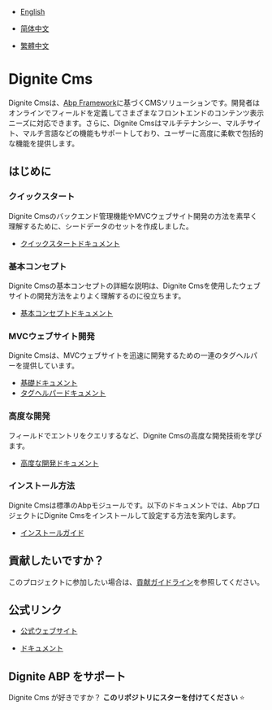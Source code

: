 
- [English](README.md)

- [简体中文](README.zh_Hans.md)

- [繁體中文](README.zh_Hant.md)

# Dignite Cms

Dignite Cmsは、[Abp Framework](https://github.com/abpframework)に基づくCMSソリューションです。開発者はオンラインでフィールドを定義してさまざまなフロントエンドのコンテンツ表示ニーズに対応できます。さらに、Dignite Cmsはマルチテナンシー、マルチサイト、マルチ言語などの機能もサポートしており、ユーザーに高度に柔軟で包括的な機能を提供します。

## はじめに

### クイックスタート

Dignite Cmsのバックエンド管理機能やMVCウェブサイト開発の方法を素早く理解するために、シードデータのセットを作成しました。

- [クイックスタートドキュメント](quick-start.md)

### 基本コンセプト

Dignite Cmsの基本コンセプトの詳細な説明は、Dignite Cmsを使用したウェブサイトの開発方法をよりよく理解するのに役立ちます。

- [基本コンセプトドキュメント](basic-concept.md)

### MVCウェブサイト開発

Dignite Cmsは、MVCウェブサイトを迅速に開発するための一連のタグヘルパーを提供しています。

- [基礎ドキュメント](fundamentals.md)
- [タグヘルパードキュメント](tag-helpers.md)

### 高度な開発

フィールドでエントリをクエリするなど、Dignite Cmsの高度な開発技術を学びます。

- [高度な開発ドキュメント](advanced-development.md)

### インストール方法

Dignite Cmsは標準のAbpモジュールです。以下のドキュメントでは、AbpプロジェクトにDignite Cmsをインストールして設定する方法を案内します。

- [インストールガイド](how-to-install.md)

## 貢献したいですか？

このプロジェクトに参加したい場合は、[貢献ガイドライン](contribution.md)を参照してください。

## 公式リンク

- <a href="https://dignite.com/dignite-cms" target="_blank">公式ウェブサイト</a>

- <a href="https://learn.dignite.com/ja/cms" target="_blank">ドキュメント</a>

## Dignite ABP をサポート

Dignite Cms が好きですか？ **このリポジトリにスターを付けてください** :star:
